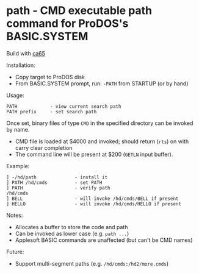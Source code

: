 # path - CMD executable path command for ProDOS's BASIC.SYSTEM

Build with [ca65](https://cc65.github.io/doc/ca65.html)

Installation:
* Copy target to ProDOS disk
* From BASIC.SYSTEM prompt, run: `-PATH` from STARTUP (or by hand)

Usage:
```
PATH            - view current search path
PATH prefix     - set search path
```

Once set, binary files of type `CMD` in the specified directory can be invoked by name.
* CMD file is loaded at $4000 and invoked; should return (`rts`) on with carry clear completion
* The command line will be present at $200 (`GETLN` input buffer).

Example:
```
] -/hd/path              - install it
] PATH /hd/cmds          - set PATH
] PATH                   - verify path
/hd/cmds
] BELL                   - will invoke /hd/cmds/BELL if present
] HELLO                  - will invoke /hd/cmds/HELLO if present
```

Notes:
* Allocates a buffer to store the code and path
* Can be invoked as lower case (e.g. `path ...`)
* Applesoft BASIC commands are unaffected (but can't be CMD names)

Future:
* Support multi-segment paths (e.g. `/hd/cmds:/hd2/more.cmds`)
